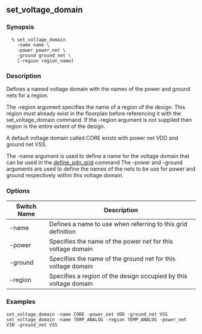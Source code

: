 ## set_voltage_domain

### Synopsis
```
  % set_voltage_domain
    -name name \
    -power power_net \
    -ground ground_net \
    [-region region_name]
```

### Description

Defines a named voltage domain with the names of the power and ground nets for a region. 

The -region argument specifies the name of a region of the design. This region must already exist in the floorplan before referencing it with the set_voltage_domain command. If the -region argument is not supplied then region is the entire extent of the design.

A default voltage domain called CORE exists with power net VDD and ground net VSS.

The -name argument is used to define a name for the voltage domain that can be used in the [define_pdn_grid](define_pdn_grid.md) command
The -power and -ground arguments are used to define the names of the nets to be use for power and ground respectively within this voltage domain.

### Options

| Switch Name | Description |
| ----- | ----- |
| -name | Defines a name to use when referring to this grid definition |
| -power | Specifies the name of the power net for this voltage domain |
| -ground | Specifies the name of the ground net for this voltage domain |
| -region | Specifies a region of the design occupied by this voltage domain |

### Examples
```
set_voltage_domain -name CORE -power_net VDD -ground_net VSS
set_voltage_domain -name TEMP_ANALOG -region TEMP_ANALOG -power_net VIN -ground_net VSS
```

